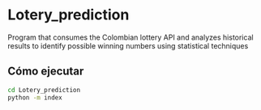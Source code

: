 # Lotery_prediction
Program that consumes the Colombian lottery API and analyzes historical results to identify possible winning numbers using statistical techniques

## Cómo ejecutar

```bash
cd Lotery_prediction
python -m index
